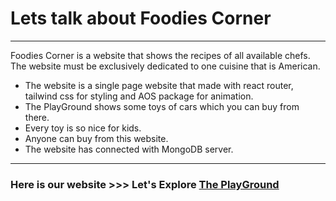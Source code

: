 # Lets talk about Foodies Corner

---

Foodies Corner is a website that shows the recipes of all available chefs. The website must be exclusively dedicated to one cuisine that is American.

- The website is a single page website that made with react router, tailwind css for styling and AOS package for animation.
- The PlayGround shows some toys of cars which you can buy from there.
- Every toy is so nice for kids.
- Anyone can buy from this website.
- The website has connected with MongoDB server.

---

### Here is our website >>> Let's Explore [The PlayGround](https://assignment-11-585b4.web.app/)
